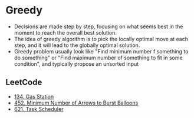 # Greedy

- Decisions are made step by step, focusing on what seems best in the moment to reach the overall best solution.
- The idea of greedy algorithm is to pick the locally optimal move at each step, and it will lead to the globally 
  optimal solution.
- Greedy problem usually look like "Find minimum number f something to do something" or "Find maximum number of 
  something to fit in some condition", and typically propose an unsorted input

## LeetCode

- [134. Gas Station](https://leetcode.com/problems/gas-station/)
- [452. Minimum Number of Arrows to Burst Balloons](https://leetcode.com/problems/minimum-number-of-arrows-to-burst-balloons/)
- [621. Task Scheduler](https://leetcode.com/problems/task-scheduler)

